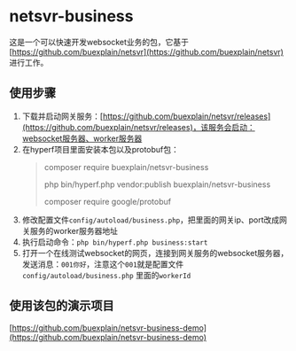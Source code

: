 # netsvr-business

这是一个可以快速开发websocket业务的包，它基于[https://github.com/buexplain/netsvr](https://github.com/buexplain/netsvr)
进行工作。

## 使用步骤

1. 下载并启动网关服务：[https://github.com/buexplain/netsvr/releases](https://github.com/buexplain/netsvr/releases)，该服务会启动：websocket服务器、worker服务器
2. 在hyperf项目里面安装本包以及protobuf包：
   > composer require buexplain/netsvr-business
   >
   > php bin/hyperf.php vendor:publish buexplain/netsvr-business
   >
   > composer require google/protobuf
3. 修改配置文件`config/autoload/business.php`，把里面的网关ip、port改成网关服务的worker服务器地址
4. 执行启动命令：`php bin/hyperf.php business:start`
5. 打开一个在线测试websocket的网页，连接到网关服务的websocket服务器，发送消息：`001你好`，注意这个`001`就是配置文件`config/autoload/business.php`
   里面的`workerId`

## 使用该包的演示项目

[https://github.com/buexplain/netsvr-business-demo](https://github.com/buexplain/netsvr-business-demo)